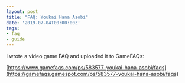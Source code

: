 ```yaml
---
layout: post
title: "FAQ: Youkai Hana Asobi"
date: '2019-07-04T00:00:00Z'
tags:
- faq
- guide
---
```


I wrote a video game FAQ and uploaded it to GameFAQs:

[https://www.gamefaqs.com/ps/583577-youkai-hana-asobi/faqs](https://gamefaqs.gamespot.com/ps/583577-youkai-hana-asobi/faqs)
